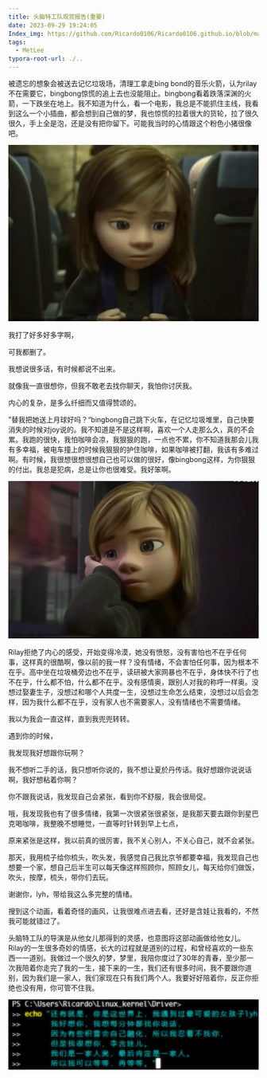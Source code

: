 ```yaml
---
title: 头脑特工队观赏报告(重要)
date: 2023-09-29 19:24:05
Index_img: https://github.com/Ricardo0106/Ricardo0106.github.io/blob/master/imgs/%E5%A4%B4%E8%84%91%E7%89%B9%E5%B7%A5%E9%98%9F/rilay1.png
tags:
  - MetLee
typora-root-url: ./..
---
```




被遗忘的想象会被送去记忆垃圾场，清理工拿走bing bond的音乐火箭，认为rilay不在需要它，bingbong惊慌的追上去也没能阻止。bingbong看着跌落深渊的火箭，一下跌坐在地上。我不知道为什么，看一个电影，我总是不能抓住主线，我看到这么一个小插曲，都会想到自己做的梦，我也惊慌的拉着很大的货轮，拉了很久很久，手上全是泡，还是没有把你留下。可能我当时的心情跟这个粉色小猪很像吧。

![](/imgs/头脑特工队/rilay2.png)

我打了好多好多字啊，

可我都删了。

我想说很多话，有时候都说不出来。

就像我一直很想你，但我不敢老去找你聊天，我怕你讨厌我。

内心的复杂，是多么纤细而又值得赞颂的。

”替我把她送上月球好吗？“bingbong自己跳下火车，在记忆垃圾堆里，自己快要消失的时候对joy说的。我不知道是不是这样啊，喜欢一个人走那么久，真的不会累。我跑的很快，我怕咖啡会凉，我狠狠的跑，一点也不累，你不知道我那会儿我有多幸福，被电车撞上的时候我狠狠的护住咖啡，如果咖啡被打翻，我该有多难过啊。有时候，我很想很想很想自己也可以做的很好，像bingbong这样，为你狠狠的付出。我总是犯病，总是让你也很难受。我好笨啊。

![](/imgs/头脑特工队/rilay1.png)

Rilay拒绝了内心的感受，开始变得冷漠，她没有愤怒，没有害怕也不在乎任何事，这样真的很酷啊，像以前的我一样？没有情绪，不会害怕任何事，因为根本不在乎。高中坐在垃圾桶旁边也不在乎，读研被大家网暴也不在乎，身体快不行了也不在乎，什么都不怕，什么都不在乎。没有感情奥，跟别人对我的称呼一样奥。没想过娶妻生子，没想过和哪个人共度一生，没想过生命怎么结束，没想过以后会怎样，因为我什么都不在乎，没有家人也不需要家人，没有情绪也不需要情绪。

我以为我会一直这样，直到我兜兜转转。

遇到你的时候，

我发现我好想跟你玩啊？

我不想听二手的话，我只想听你说的，我不想让夏於丹传话。我好想跟你说说话啊，我好想粘着你啊？

你不跟我说话，我发现自己会紧张，看到你不舒服，我会很局促。

哦，我发现我也有了很多情绪，我第一次很紧张很紧张，是我那天要去跟你到星巴克喝咖啡，我整晚不想睡觉，一直等时针转到早上七点，

原来紧张是这样，我以前真的很厉害，我不关心别人，不关心自己，就不会紧张。

那天，我用梳子给你梳头，吹头发，我感觉自己我比京爷都要幸福，我发现自己也想要一个家，想自己后半生可以每天像这样照顾你，照顾女儿，每天给你们做饭，吹头，按摩，梳头，带你们去玩。

谢谢你，lyh，带给我这么多完整的情绪。



搜到这个动画，看着奇怪的画风，让我很难点进去看，还好是含娃让我看的，不然我可能就错过了。

头脑特工队的导演是从他女儿那得到的灵感，也意图将这部动画做给他女儿。Rilay的一生很多奇妙的情感，长大的过程就是道别的过程，和曾经喜欢的一些东西一一道别。我做过一个很久的梦，梦里，我陪你度过了30年的青春，至少那一次我陪着你走完了我的一生，接下来的一生，我们还有很多时间，我不要跟你道别，因为我们是一家人，我们家现在只有我们两个人。我要好好陪着你，反正你拒绝也没有用，你可管不住我。

![](/imgs/心情记录/心情4.png)
